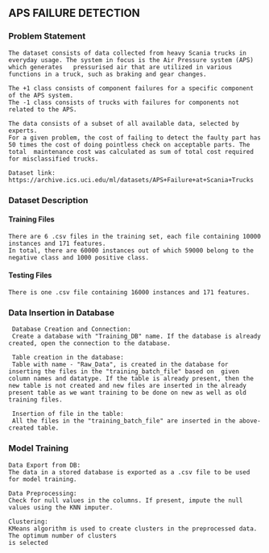 ## APS FAILURE DETECTION

### Problem Statement

    The dataset consists of data collected from heavy Scania trucks in everyday usage. The system in focus is the Air Pressure system (APS) which generates   pressurised air that are utilized in various functions in a truck, such as braking and gear changes. 
    
    The +1 class consists of component failures for a specific component of the APS system. 
    The -1 class consists of trucks with failures for components not related to the APS. 
    
    The data consists of a subset of all available data, selected by experts.
    For a given problem, the cost of failing to detect the faulty part has 50 times the cost of doing pointless check on acceptable parts. The total  maintenance cost was calculated as sum of total cost required for misclassified trucks.

    Dataset link: https://archive.ics.uci.edu/ml/datasets/APS+Failure+at+Scania+Trucks

### Dataset Description

#### Training Files

    There are 6 .csv files in the training set, each file containing 10000 instances and 171 features.
    In total, there are 60000 instances out of which 59000 belong to the negative class and 1000 positive class.

#### Testing Files

    There is one .csv file containing 16000 instances and 171 features.
    
### Data Insertion in Database

     Database Creation and Connection: 
     Create a database with "Training_DB" name. If the database is already created, open the connection to the database.
 
     Table creation in the database: 
     Table with name - "Raw_Data", is created in the database for inserting the files in the "training_batch_file" based on  given column names and datatype. If the table is already present, then the new table is not created and new files are inserted in the already present table as we want training to be done on new as well as old training files.
 
     Insertion of file in the table: 
     All the files in the "training_batch_file" are inserted in the above-created table.

### Model Training

    Data Export from DB: 
    The data in a stored database is exported as a .csv file to be used for model training.
 
    Data Preprocessing: 
    Check for null values in the columns. If present, impute the null values using the KNN imputer.
    
    Clustering: 
    KMeans algorithm is used to create clusters in the preprocessed data. The optimum number of clusters 
    is selected
     
